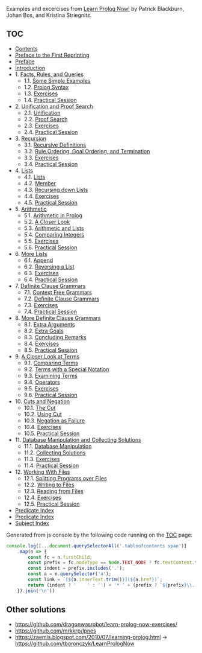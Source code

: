 Examples and excercises from [Learn Prolog Now!](https://www.let.rug.nl/bos/lpn/lpnpage.php?pageid=online)
by Patrick Blackburn, Johan Bos, and Kristina Striegnitz.

## [TOC](https://www.let.rug.nl/bos/lpn/lpnpage.php?pagetype=html&pageid=lpn-html)

* [Contents](https://www.let.rug.nl/bos/lpn/lpnpage.php?pagetype=html&pageid=lpn-htmlli1)
* [Preface to the First Reprinting](https://www.let.rug.nl/bos/lpn/lpnpage.php?pagetype=html&pageid=lpn-htmlli2)
* [Preface](https://www.let.rug.nl/bos/lpn/lpnpage.php?pagetype=html&pageid=lpn-htmlli3)
* [Introduction](https://www.let.rug.nl/bos/lpn/lpnpage.php?pagetype=html&pageid=lpn-htmlli4)
* 1\. [Facts, Rules, and Queries](https://www.let.rug.nl/bos/lpn/lpnpage.php?pagetype=html&pageid=lpn-htmlch1)
    * 1.1\. [Some Simple Examples](https://www.let.rug.nl/bos/lpn/lpnpage.php?pagetype=html&pageid=lpn-htmlse1)
    * 1.2\. [Prolog Syntax](https://www.let.rug.nl/bos/lpn/lpnpage.php?pagetype=html&pageid=lpn-htmlse2)
    * 1.3\. [Exercises](https://www.let.rug.nl/bos/lpn/lpnpage.php?pagetype=html&pageid=lpn-htmlse3)
    * 1.4\. [Practical Session](https://www.let.rug.nl/bos/lpn/lpnpage.php?pagetype=html&pageid=lpn-htmlse4)
* 2\. [Unification and Proof Search](https://www.let.rug.nl/bos/lpn/lpnpage.php?pagetype=html&pageid=lpn-htmlch2)
    * 2.1\. [Unification](https://www.let.rug.nl/bos/lpn/lpnpage.php?pagetype=html&pageid=lpn-htmlse5)
    * 2.2\. [Proof Search](https://www.let.rug.nl/bos/lpn/lpnpage.php?pagetype=html&pageid=lpn-htmlse6)
    * 2.3\. [Exercises](https://www.let.rug.nl/bos/lpn/lpnpage.php?pagetype=html&pageid=lpn-htmlse7)
    * 2.4\. [Practical Session](https://www.let.rug.nl/bos/lpn/lpnpage.php?pagetype=html&pageid=lpn-htmlse8)
* 3\. [Recursion](https://www.let.rug.nl/bos/lpn/lpnpage.php?pagetype=html&pageid=lpn-htmlch3)
    * 3.1\. [Recursive Definitions](https://www.let.rug.nl/bos/lpn/lpnpage.php?pagetype=html&pageid=lpn-htmlse9)
    * 3.2\. [Rule Ordering, Goal Ordering, and Termination](https://www.let.rug.nl/bos/lpn/lpnpage.php?pagetype=html&pageid=lpn-htmlse10)
    * 3.3\. [Exercises](https://www.let.rug.nl/bos/lpn/lpnpage.php?pagetype=html&pageid=lpn-htmlse11)
    * 3.4\. [Practical Session](https://www.let.rug.nl/bos/lpn/lpnpage.php?pagetype=html&pageid=lpn-htmlse12)
* 4\. [Lists](https://www.let.rug.nl/bos/lpn/lpnpage.php?pagetype=html&pageid=lpn-htmlch4)
    * 4.1\. [Lists](https://www.let.rug.nl/bos/lpn/lpnpage.php?pagetype=html&pageid=lpn-htmlse13)
    * 4.2\. [Member](https://www.let.rug.nl/bos/lpn/lpnpage.php?pagetype=html&pageid=lpn-htmlse14)
    * 4.3\. [Recursing down Lists](https://www.let.rug.nl/bos/lpn/lpnpage.php?pagetype=html&pageid=lpn-htmlse15)
    * 4.4\. [Exercises](https://www.let.rug.nl/bos/lpn/lpnpage.php?pagetype=html&pageid=lpn-htmlse16)
    * 4.5\. [Practical Session](https://www.let.rug.nl/bos/lpn/lpnpage.php?pagetype=html&pageid=lpn-htmlse17)
* 5\. [Arithmetic](https://www.let.rug.nl/bos/lpn/lpnpage.php?pagetype=html&pageid=lpn-htmlch5)
    * 5.1\. [Arithmetic in Prolog](https://www.let.rug.nl/bos/lpn/lpnpage.php?pagetype=html&pageid=lpn-htmlse18)
    * 5.2\. [A Closer Look](https://www.let.rug.nl/bos/lpn/lpnpage.php?pagetype=html&pageid=lpn-htmlse19)
    * 5.3\. [Arithmetic and Lists](https://www.let.rug.nl/bos/lpn/lpnpage.php?pagetype=html&pageid=lpn-htmlse20)
    * 5.4\. [Comparing Integers](https://www.let.rug.nl/bos/lpn/lpnpage.php?pagetype=html&pageid=lpn-htmlse21)
    * 5.5\. [Exercises](https://www.let.rug.nl/bos/lpn/lpnpage.php?pagetype=html&pageid=lpn-htmlse22)
    * 5.6\. [Practical Session](https://www.let.rug.nl/bos/lpn/lpnpage.php?pagetype=html&pageid=lpn-htmlse23)
* 6\. [More Lists](https://www.let.rug.nl/bos/lpn/lpnpage.php?pagetype=html&pageid=lpn-htmlch6)
    * 6.1\. [Append](https://www.let.rug.nl/bos/lpn/lpnpage.php?pagetype=html&pageid=lpn-htmlse24)
    * 6.2\. [Reversing a List](https://www.let.rug.nl/bos/lpn/lpnpage.php?pagetype=html&pageid=lpn-htmlse25)
    * 6.3\. [Exercises](https://www.let.rug.nl/bos/lpn/lpnpage.php?pagetype=html&pageid=lpn-htmlse26)
    * 6.4\. [Practical Session](https://www.let.rug.nl/bos/lpn/lpnpage.php?pagetype=html&pageid=lpn-htmlse27)
* 7\. [Definite Clause Grammars](https://www.let.rug.nl/bos/lpn/lpnpage.php?pagetype=html&pageid=lpn-htmlch7)
    * 7.1\. [Context Free Grammars](https://www.let.rug.nl/bos/lpn/lpnpage.php?pagetype=html&pageid=lpn-htmlse28)
    * 7.2\. [Definite Clause Grammars](https://www.let.rug.nl/bos/lpn/lpnpage.php?pagetype=html&pageid=lpn-htmlse29)
    * 7.3\. [Exercises](https://www.let.rug.nl/bos/lpn/lpnpage.php?pagetype=html&pageid=lpn-htmlse30)
    * 7.4\. [Practical Session](https://www.let.rug.nl/bos/lpn/lpnpage.php?pagetype=html&pageid=lpn-htmlse31)
* 8\. [More Definite Clause Grammars](https://www.let.rug.nl/bos/lpn/lpnpage.php?pagetype=html&pageid=lpn-htmlch8)
    * 8.1\. [Extra Arguments](https://www.let.rug.nl/bos/lpn/lpnpage.php?pagetype=html&pageid=lpn-htmlse32)
    * 8.2\. [Extra Goals](https://www.let.rug.nl/bos/lpn/lpnpage.php?pagetype=html&pageid=lpn-htmlse33)
    * 8.3\. [Concluding Remarks](https://www.let.rug.nl/bos/lpn/lpnpage.php?pagetype=html&pageid=lpn-htmlse34)
    * 8.4\. [Exercises](https://www.let.rug.nl/bos/lpn/lpnpage.php?pagetype=html&pageid=lpn-htmlse35)
    * 8.5\. [Practical Session](https://www.let.rug.nl/bos/lpn/lpnpage.php?pagetype=html&pageid=lpn-htmlse36)
* 9\. [A Closer Look at Terms](https://www.let.rug.nl/bos/lpn/lpnpage.php?pagetype=html&pageid=lpn-htmlch9)
    * 9.1\. [Comparing Terms](https://www.let.rug.nl/bos/lpn/lpnpage.php?pagetype=html&pageid=lpn-htmlse37)
    * 9.2\. [Terms with a Special Notation](https://www.let.rug.nl/bos/lpn/lpnpage.php?pagetype=html&pageid=lpn-htmlse38)
    * 9.3\. [Examining Terms](https://www.let.rug.nl/bos/lpn/lpnpage.php?pagetype=html&pageid=lpn-htmlse39)
    * 9.4\. [Operators](https://www.let.rug.nl/bos/lpn/lpnpage.php?pagetype=html&pageid=lpn-htmlse40)
    * 9.5\. [Exercises](https://www.let.rug.nl/bos/lpn/lpnpage.php?pagetype=html&pageid=lpn-htmlse41)
    * 9.6\. [Practical Session](https://www.let.rug.nl/bos/lpn/lpnpage.php?pagetype=html&pageid=lpn-htmlse42)
* 10\. [Cuts and Negation](https://www.let.rug.nl/bos/lpn/lpnpage.php?pagetype=html&pageid=lpn-htmlch10)
    * 10.1\. [The Cut](https://www.let.rug.nl/bos/lpn/lpnpage.php?pagetype=html&pageid=lpn-htmlse43)
    * 10.2\. [Using Cut](https://www.let.rug.nl/bos/lpn/lpnpage.php?pagetype=html&pageid=lpn-htmlse44)
    * 10.3\. [Negation as Failure](https://www.let.rug.nl/bos/lpn/lpnpage.php?pagetype=html&pageid=lpn-htmlse45)
    * 10.4\. [Exercises](https://www.let.rug.nl/bos/lpn/lpnpage.php?pagetype=html&pageid=lpn-htmlse46)
    * 10.5\. [Practical Session](https://www.let.rug.nl/bos/lpn/lpnpage.php?pagetype=html&pageid=lpn-htmlse47)
* 11\. [Database Manipulation and Collecting Solutions](https://www.let.rug.nl/bos/lpn/lpnpage.php?pagetype=html&pageid=lpn-htmlch11)
    * 11.1\. [Database Manipulation](https://www.let.rug.nl/bos/lpn/lpnpage.php?pagetype=html&pageid=lpn-htmlse48)
    * 11.2\. [Collecting Solutions](https://www.let.rug.nl/bos/lpn/lpnpage.php?pagetype=html&pageid=lpn-htmlse49)
    * 11.3\. [Exercises](https://www.let.rug.nl/bos/lpn/lpnpage.php?pagetype=html&pageid=lpn-htmlse50)
    * 11.4\. [Practical Session](https://www.let.rug.nl/bos/lpn/lpnpage.php?pagetype=html&pageid=lpn-htmlse51)
* 12\. [Working With Files](https://www.let.rug.nl/bos/lpn/lpnpage.php?pagetype=html&pageid=lpn-htmlch12)
    * 12.1\. [Splitting Programs over Files](https://www.let.rug.nl/bos/lpn/lpnpage.php?pagetype=html&pageid=lpn-htmlse52)
    * 12.2\. [Writing to Files](https://www.let.rug.nl/bos/lpn/lpnpage.php?pagetype=html&pageid=lpn-htmlse53)
    * 12.3\. [Reading from Files](https://www.let.rug.nl/bos/lpn/lpnpage.php?pagetype=html&pageid=lpn-htmlse54)
    * 12.4\. [Exercises](https://www.let.rug.nl/bos/lpn/lpnpage.php?pagetype=html&pageid=lpn-htmlse55)
    * 12.5\. [Practical Session](https://www.let.rug.nl/bos/lpn/lpnpage.php?pagetype=html&pageid=lpn-htmlse56)
* [Predicate Index](https://www.let.rug.nl/bos/lpn/lpnpage.php?pagetype=html&pageid=lpn-htmlse56)
* [Predicate Index](https://www.let.rug.nl/bos/lpn/lpnpage.php?pagetype=html&pageid=lpn-htmlli5)
* [Subject Index](https://www.let.rug.nl/bos/lpn/lpnpage.php?pagetype=html&pageid=lpn-htmlli5)


Generated from js console by the following code running on the
[TOC](https://www.let.rug.nl/bos/lpn/lpnpage.php?pagetype=html&pageid=lpn-html) page:
```javascript
console.log([...document.querySelectorAll('.tableofcontents span')]
    .map(n => {
        const fc = n.firstChild;
        const prefix = fc.nodeType == Node.TEXT_NODE ? fc.textContent.trim() : '';
        const indent = prefix.includes('.');
        const a = n.querySelector('a');
        const link = `[${a.innerText.trim()}](${a.href})`;
        return (indent ? '    ' : '') + '* ' + (prefix ? `${prefix}\\. ` : '') + link
    }).join('\n'))
```

## Other solutions
* https://github.com/dragonwasrobot/learn-prolog-now-exercises/
* https://github.com/mrkkrp/lpnes
* https://zaemis.blogspot.com/2010/07/learning-prolog.html
  -> https://github.com/tboronczyk/LearnPrologNow
